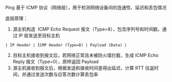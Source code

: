 Ping 基于 ICMP 协议（网络层），用于检测网络设备间的连通性、延迟和丢包情况

底层原理：

1. 源主机构造  ICMP Echo Request 报文（Type=8），包含序列号和时间戳，通过 IP 层发送至目标主机

```
| IP Header | ICMP Header (Type=8) | Payload (Data) |
```

2. 目标主机接收到报文后，若网络正常且未被防火墙拦截，生成 ICMP Echo Reply 报文（Type=0），原样返回 Payload
3. 源主机接收到报文后，根据发送和接收时间差得出延迟，计算 RTT 往返时间，并通过发送次数与应答次数计算丢包率
